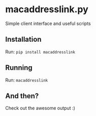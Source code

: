macaddresslink.py
=================

Simple client interface and useful scripts

Installation
------------
Run: ``pip install macaddresslink``

Running
-------

Run: ``macaddresslink``

And then?
---------

Check out the awesome output :)
